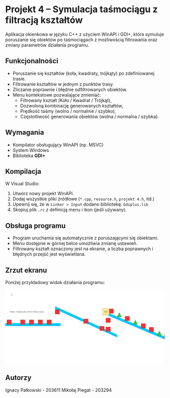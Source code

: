 # Projekt 4 – Symulacja taśmociągu z filtracją kształtów

Aplikacja okienkowa w języku C++ z użyciem WinAPI i GDI+, która symuluje poruszanie się obiektów po taśmociągach z możliwością filtrowania oraz zmiany parametrów działania programu.

## Funkcjonalności

- Poruszanie się kształtów (koła, kwadraty, trójkąty) po zdefiniowanej trasie.
- Filtrowanie kształtów w jednym z punktów trasy.
- Zliczanie poprawnie i błędnie odfiltrowanych obiektów.
- Menu kontekstowe pozwalające zmieniać:
  - Filtrowany kształt (Koło / Kwadrat / Trójkąt),
  - Dozwoloną kombinację generowanych kształtów,
  - Prędkość taśmy (wolno / normalnie / szybko),
  - Częstotliwość generowania obiektów (wolna / normalna / szybka).

## Wymagania

- Kompilator obsługujący WinAPI (np. MSVC)
- System Windows
- Biblioteka **GDI+**

## Kompilacja

W Visual Studio:
1. Utwórz nowy projekt WinAPI.
2. Dodaj wszystkie pliki źródłowe (`*.cpp`, `resource.h`, `projekt 4.h`, itd.)
3. Upewnij się, że w `Linker > Input` dodano bibliotekę: `Gdiplus.lib`
4. Skopiuj plik `.rc` z definicją menu i ikon (jeśli używany).

## Obsługa programu

- Program uruchamia się automatycznie z poruszającymi się obiektami.
- Menu dostępne w górnej belce umożliwia zmianę ustawień.
- Filtrowany kształt oznaczony jest na ekranie, a liczba poprawnych i błędnych przejść jest wyświetlana.

## Zrzut ekranu

Poniżej przykładowy widok działania programu:

![Zrzut ekranu](screenshots/SSP4.png)

## Autorzy

Ignacy Pałkowski - 203611
Mikołaj Piegat - 203294

